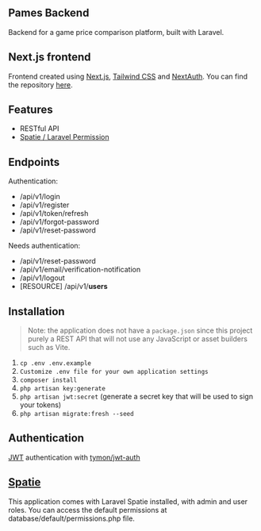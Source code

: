## Pames Backend

Backend for a game price comparison platform, built with Laravel.

## Next.js frontend

Frontend created using [Next.js](https://nextjs.org/), [Tailwind CSS](https://tailwindcss.com/)
and [NextAuth](https://next-auth.js.org/). You can find the
repository [here](https://github.com/remzikilnc/pames-front).

## Features
- RESTful API
- [Spatie / Laravel Permission](https://spatie.be/docs/laravel-permission/)



## Endpoints

Authentication:
- /api/v1/login
- /api/v1/register
- /api/v1/token/refresh
- /api/v1/forgot-password
- /api/v1/reset-password

Needs authentication:
- /api/v1/reset-password
- /api/v1/email/verification-notification
- /api/v1/logout
- [RESOURCE] /api/v1/**users**

## Installation

> Note: the application does not have a `package.json` since this project purely a REST API that will not use any
> JavaScript or asset builders such as Vite.

1. `cp .env .env.example`
2. `Customize .env file for your own application settings`
2. `composer install`
3. `php artisan key:generate`
3. `php artisan jwt:secret` (generate a secret key that will be used to sign your tokens)
4. `php artisan migrate:fresh --seed`

## Authentication

[JWT](https://jwt.io/) authentication with [tymon/jwt-auth](https://github.com/tymondesigns/jwt-auth)

## [Spatie](https://spatie.be/docs/laravel-permission/)

This application comes with Laravel Spatie installed, with admin and user roles. You can access the
default permissions at database/default/permissions.php file.
